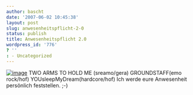 ```yaml
---
author: bascht
date: '2007-06-02 10:45:38'
layout: post
slug: anwesenheitspflicht-2-0
status: publish
title: Anwesenheitspflicht 2.0
wordpress_id: '776'
? ''
: - Uncategorized
---
```


[![image](http://bascht.files.wordpress.com/2007/06/media_httpwwwbaschtcomuploads200706flyerbunteslandjpg_ctpdqyhlozvdmbl-scaled1000.jpg?w=300)](http://bascht.files.wordpress.com/2007/06/media_httpwwwbaschtcomuploads200706flyerbunteslandjpg_ctpdqyhlozvdmbl-scaled1000.jpg)
TWO ARMS TO HOLD ME (sreamo/gera) GROUNDSTAFF(emo rock/hof)
YOUsleepMyDream(hardcore/hof) Ich werde eure Anwesenheit persönlich
feststellen. ;-)


